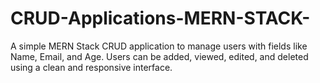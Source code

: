 # CRUD-Applications-MERN-STACK-
A simple MERN Stack CRUD application to manage users with fields like Name, Email, and Age. Users can be added, viewed, edited, and deleted using a clean and responsive interface.
